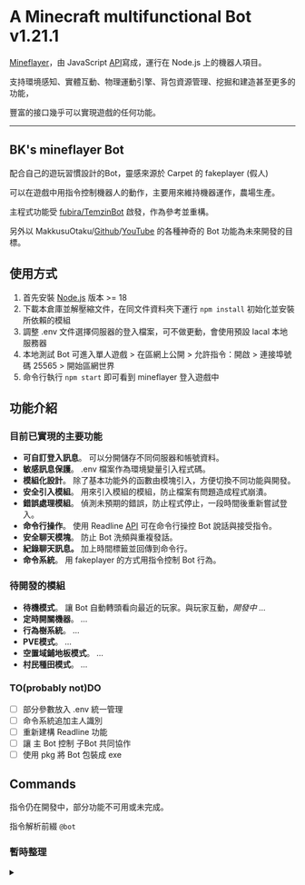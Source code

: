 # A Minecraft multifunctional Bot v1.21.1

[Mineflayer](https://github.com/PrismarineJS/mineflayer)，由 JavaScript [API](https://github.com/PrismarineJS/mineflayer/blob/master/docs/api.md)寫成，運行在 Node.js 上的機器人項目。

支持環境感知、實體互動、物理運動引擎、背包資源管理、挖掘和建造甚至更多的功能，

豐富的接口幾乎可以實現遊戲的任何功能。

---

## BK's mineflayer Bot

配合自己的遊玩習慣設計的Bot，靈感來源於 Carpet 的 fakeplayer (假人)

可以在遊戲中用指令控制機器人的動作，主要用來維持機器運作，農場生產。

主程式功能受 [fubira/TemzinBot](https://github.com/fubira/TemzinBot) 啟發，作為參考並重構。

另外以 MakkusuOtaku/[Github](https://github.com/MakkusuOtaku)/[YouTube](https://www.youtube.com/@MakkusuOtaku) 的各種神奇的 Bot 功能為未來開發的目標。

## 使用方式

1. 首先安裝 [Node.js](https://nodejs.org/zh-tw) 版本 >= 18
2. 下載本倉庫並解壓縮文件，在同文件資料夾下運行 `npm install` 初始化並安裝所依賴的模組
3. 調整 .env 文件選擇伺服器的登入檔案，可不做更動，會使用預設 lacal 本地服務器
4. 本地測試 Bot 可進入單人遊戲 > 在區網上公開 > 允許指令：開啟 > 連接埠號碼 25565 > 開始區網世界
5. 命令行執行 `npm start` 即可看到 mineflayer 登入遊戲中


## 功能介紹

### 目前已實現的主要功能

- **可自訂登入訊息**。  可以分開儲存不同伺服器和帳號資料。
- **敏感訊息保護**。     .env 檔案作為環境變量引入程式碼。
- **模組化設計**。      除了基本功能外的函數由模塊引入，方便切換不同功能與開發。
- **安全引入模組**。    用來引入模組的模組，防止檔案有問題造成程式崩潰。
- **錯誤處理模組**。    偵測未預期的錯誤，防止程式停止，一段時間後重新嘗試登入。
- **命令行操作**。      使用 Readline [API](https://nodejs.org/api/readline.html) 可在命令行操控 Bot 說話與接受指令。
- **安全聊天模塊**。    防止 Bot 洗頻與重複發話。
- **紀錄聊天訊息。**    加上時間標籤並回傳到命令行。
- **命令系統**。        用 fakeplayer 的方式用指令控制 Bot 行為。

### 待開發的模組

- **待機模式**。            讓 Bot 自動轉頭看向最近的玩家。與玩家互動，*開發中 ...*
- **定時開關機器**。        *...*
- **行為樹系統**。          *...*
- **PVE模式**。             *...*
- **空置域鋪地板模式**。    *...*
- **村民種田模式**。        *...*

### TO(probably not)DO

- [ ] 部分參數放入 .env 統一管理
- [ ] 命令系統追加主人識別
- [ ] 重新建構 Readline 功能
- [ ] 讓 主 Bot 控制 子Bot 共同協作
- [ ] 使用 pkg 將 Bot 包裝成 exe

## Commands

指令仍在開發中，部分功能不可用或未完成。

指令解析前綴 `@bot`

### 暫時整理
<details>
<summary></summary>

#### "say":

      讓 Bot 重複你輸入的內容

#### "attack":

      左鍵攻擊一次最近的實體

#### "use":

      右鍵操作 5 格內準心所指的方塊
      或輸入指定座標

#### "move":

        控制 Bot 動作，例如：`<move forward>`
        ['forward', 'back', 'left', 'right', 'jump', 'sprint', 'sneak']
        可追加持續秒數，例如：<move back 10>

#### "look":

        看向最近的實體
        或追加指定方向，例如：`<look up>`, <look 北>
        ["forward","back","left","right","up","down","north","east","south","west"]
        ["前","後","左","右","上","下","北","東","南","西]
       或輸入 3 個數字座標，例如：<look 100 64 200>

#### "turn" :

      操作 Bot 轉向指定方向，並維持俯仰角
      ["back","left","right","後","左","右"] 例如：`<turn back>`
      或旋轉角度（360°） 與 俯仰角度（±90°），例如：<turn 90 5>

#### "drop":

      丟出手上的一個
      或是輸入指定欄位 0-3（裝備）, 4（副手）, 9-35（背包）, 36-44（快捷欄）

#### "equip", "穿上":

      穿上手上拿的裝備

#### "unequip", "脫下", "脫掉":

      脫掉所有穿著的裝備

#### "dropStack":

      丟棄整組

#### "swapHand", "swingArm", "揮手":

      揮手一次

#### "jump", "跳":

      跳躍一次

#### "sneak", "蹲下", "蹲":

      開啟或切換蹲下狀態

#### "unsneak":

      停止蹲下狀態

#### "sprint", "衝刺", "跑":

      開啟或切換衝刺狀態

#### "unsprint":

      停止衝刺狀態

#### "mount", "ride", "上車":

      乘上騎乘物

#### "dismount", "getoff", "下車":

      從騎乘物下來

#### "close":

      關閉開啟的頁面

#### "quit":

      讓 Bot 斷線重新登入

#### "kill":

      退出整個主程式

#### "stop":

      停下目前的狀態

</details>
